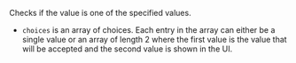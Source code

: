 Checks if the value is one of the specified values.

* ```choices``` is an array of choices. Each entry in the array can either be a single value or an array of length 2 where the first value is the value that will be accepted and the second value is shown in the UI.